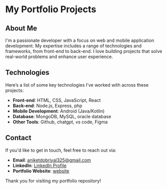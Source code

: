 # My Portfolio Projects

## About Me

I'm a passionate developer with a focus on web and mobile application development. My expertise includes a range of technologies and frameworks, from front-end to back-end. I love building projects that solve real-world problems and enhance user experience.

## Technologies

Here’s a list of some key technologies I’ve worked with across these projects:

- **Front-end**: HTML, CSS, JavaScript, React
- **Back-end**: Node.js, Express, php
- **Mobile Development**: Android (Java/Kotlin)
- **Database**: MongoDB, MySQL, oracle database
- **Other Tools**: Github, chatgpt, vs code, Figma

## Contact

If you'd like to get in touch, feel free to reach out via:

- **Email**: aniketdobriyal325@gmail.com
- **LinkedIn**: [LinkedIn Profile](https://www.linkedin.com/in/aniket-dobriyal-2d2/)
- **Portfolio Website**: [website](https://zynthara.in)

Thank you for visiting my portfolio repository!
